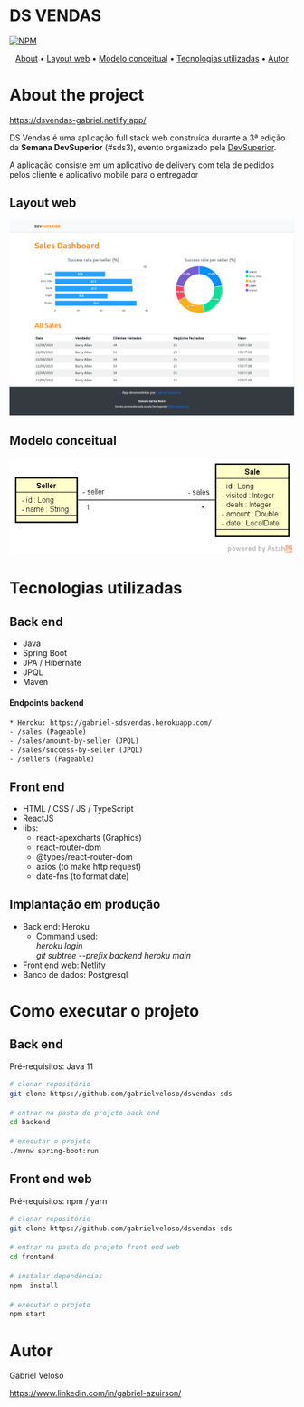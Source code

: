 # DS VENDAS
[![NPM](https://img.shields.io/npm/l/react)](https://github.com/gabrielveloso/dsvendas-sds/blob/main/LICENSE) 

<p align="center">
 <a href="#about-the-project">About</a> •
 <a href="#layout-web">Layout web</a> • 
 <a href="#modelo-conceitual">Modelo conceitual</a> • 
 <a href="#tecnologias-utilizadas">Tecnologias utilizadas</a> •
 <a href="#autor">Autor</a>
</p>

# About the project

https://dsvendas-gabriel.netlify.app/

DS Vendas é uma aplicação full stack web construída durante a 3ª edição da **Semana DevSuperior** (#sds3), evento organizado pela [DevSuperior](https://devsuperior.com "Site da DevSuperior").

A aplicação consiste em um aplicativo de delivery com tela de pedidos pelos cliente e aplicativo mobile para o entregador

## Layout web
![Web 1](https://github.com/gabrielveloso/dsvendas-sds/blob/main/screen.png)

## Modelo conceitual
![Modelo Conceitual](https://github.com/gabrielveloso/dsvendas-sds/blob/main/mc.png)

# Tecnologias utilizadas
## Back end
- Java
- Spring Boot
- JPA / Hibernate
- JPQL
- Maven
#### Endpoints backend
    * Heroku: https://gabriel-sdsvendas.herokuapp.com/
    - /sales (Pageable)
    - /sales/amount-by-seller (JPQL)
    - /sales/success-by-seller (JPQL)
    - /sellers (Pageable)


## Front end
- HTML / CSS / JS / TypeScript
- ReactJS
- libs: 
    - react-apexcharts (Graphics)
    - react-router-dom
    - @types/react-router-dom
    - axios (to make http request)
    - date-fns (to format date)
## Implantação em produção
- Back end: Heroku
    - Command used: <br> 
    <i>heroku login</i> <br>
    <i>git subtree --prefix backend heroku main</i>
- Front end web: Netlify
- Banco de dados: Postgresql

# Como executar o projeto

## Back end
Pré-requisitos: Java 11

```bash
# clonar repositório
git clone https://github.com/gabrielveloso/dsvendas-sds

# entrar na pasta do projeto back end
cd backend

# executar o projeto
./mvnw spring-boot:run
```

## Front end web
Pré-requisitos: npm / yarn

```bash
# clonar repositório
git clone https://github.com/gabrielveloso/dsvendas-sds

# entrar na pasta do projeto front end web
cd frontend

# instalar dependências
npm  install

# executar o projeto
npm start
```

# Autor

Gabriel Veloso

https://www.linkedin.com/in/gabriel-azuirson/